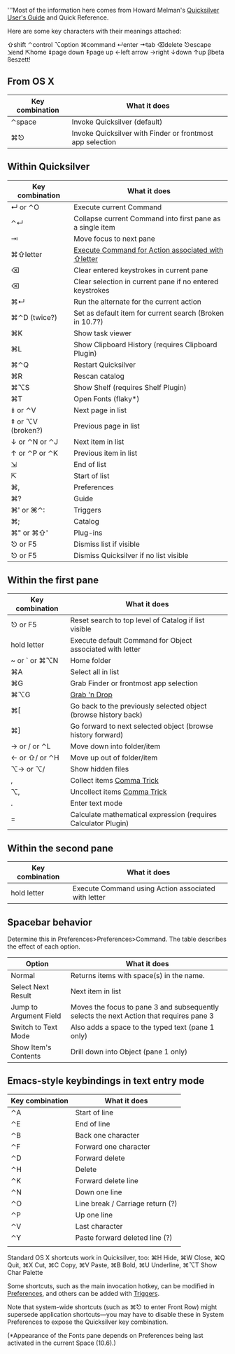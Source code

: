 '''Most of the information here comes from Howard Melman's [Quicksilver
User's Guide](Quicksilver_User's_Guide "wikilink") and Quick Reference.

Here are some key characters with their meanings attached:

⇧shift ⌃control ⌥option ⌘command ↵enter ⇥tab ⌫delete ⎋escape ⇲end ⇱home
⇟page down ⇞page up ←left arrow →right ↓down ↑up βbeta ßeszett!

## From OS X

| Key combination | What it does                                              |
|-----------------|-----------------------------------------------------------|
| ⌃space          | Invoke Quicksilver (default)                              |
| ⌘⎋              | Invoke Quicksilver with Finder or frontmost app selection |

## Within Quicksilver

| Key combination   | What it does                                                                                                        |
|-------------------|---------------------------------------------------------------------------------------------------------------------|
| ↵ or ⌃O           | Execute current Command                                                                                             |
| ⌃↵                | Collapse current Command into first pane as a single item                                                           |
| ⇥                 | Move focus to next pane                                                                                             |
| ⌘⇧letter          | [Execute Command for Action associated with ⇧letter](http://lovequicksilver.com/post/7413266835/putting-in-a-shift) |
| ⌫                 | Clear entered keystrokes in current pane                                                                            |
| ⌫                 | Clear selection in current pane if no entered keystrokes                                                            |
| ⌘↵                | Run the alternate for the current action                                                                            |
| ⌘⌃D (twice?)      | Set as default item for current search (Broken in 10.7?)                                                            |
| ⌘K                | Show task viewer                                                                                                    |
| ⌘L                | Show Clipboard History (requires Clipboard Plugin)                                                                  |
| ⌘⌃Q               | Restart Quicksilver                                                                                                 |
| ⌘R                | Rescan catalog                                                                                                      |
| ⌘⌥S               | Show Shelf (requires Shelf Plugin)                                                                                  |
| ⌘T                | Open Fonts (flaky\*)                                                                                                |
| ⇟ or ⌃V           | Next page in list                                                                                                   |
| ⇞ or ⌥V (broken?) | Previous page in list                                                                                               |
| ↓ or ⌃N or ⌃J     | Next item in list                                                                                                   |
| ↑ or ⌃P or ⌃K     | Previous item in list                                                                                               |
| ⇲                 | End of list                                                                                                         |
| ⇱                 | Start of list                                                                                                       |
| ⌘,                | Preferences                                                                                                         |
| ⌘?                | Guide                                                                                                               |
| ⌘' or ⌘⌃:         | Triggers                                                                                                            |
| ⌘;                | Catalog                                                                                                             |
| ⌘" or ⌘⇧'         | Plug-ins                                                                                                            |
| ⎋ or F5           | Dismiss list if visible                                                                                             |
| ⎋ or F5           | Dismiss Quicksilver if no list visible                                                                              |

## Within the first pane

| Key combination | What it does                                                    |
|-----------------|-----------------------------------------------------------------|
| ⎋ or F5         | Reset search to top level of Catalog if list visible            |
| hold letter     | Execute default Command for Object associated with letter       |
| \~ or \` or ⌘⌥N | Home folder                                                     |
| ⌘A              | Select all in list                                              |
| ⌘G              | Grab Finder or frontmost app selection                          |
| ⌘⌥G             | [Grab 'n Drop](Grab_'n_Drop "wikilink")                         |
| ⌘\[             | Go back to the previously selected object (browse history back) |
| ⌘\]             | Go forward to next selected object (browse history forward)     |
| → or / or ⌃L    | Move down into folder/item                                      |
| ← or ⇧/ or ⌃H   | Move up out of folder/item                                      |
| ⌥→ or ⌥/        | Show hidden files                                               |
| ,               | Collect items [Comma Trick](Comma_Trick "wikilink")             |
| ⌥,              | Uncollect items [Comma Trick](Comma_Trick "wikilink")           |
| .               | Enter text mode                                                 |
| =               | Calculate mathematical expression (requires Calculator Plugin)  |

## Within the second pane

| Key combination | What it does                                        |
|-----------------|-----------------------------------------------------|
| hold letter     | Execute Command using Action associated with letter |

## Spacebar behavior

Determine this in Preferences\>Preferences\>Command. The table describes
the effect of each option.

| Option                 | What it does                                                                            |
|------------------------|-----------------------------------------------------------------------------------------|
| Normal                 | Returns items with space(s) in the name.                                                |
| Select Next Result     | Next item in list                                                                       |
| Jump to Argument Field | Moves the focus to pane 3 and subsequently selects the next Action that requires pane 3 |
| Switch to Text Mode    | Also adds a space to the typed text (pane 1 only)                                       |
| Show Item's Contents   | Drill down into Object (pane 1 only)                                                    |

## Emacs-style keybindings in text entry mode

| Key combination | What it does                     |
|-----------------|----------------------------------|
| ⌃A              | Start of line                    |
| ⌃E              | End of line                      |
| ⌃B              | Back one character               |
| ⌃F              | Forward one character            |
| ⌃D              | Forward delete                   |
| ⌃H              | Delete                           |
| ⌃K              | Forward delete line              |
| ⌃N              | Down one line                    |
| ⌃O              | Line break / Carriage return (?) |
| ⌃P              | Up one line                      |
| ⌃V              | Last character                   |
| ⌃Y              | Paste forward deleted line (?)   |
|                 |                                  |

Standard OS X shortcuts work in Quicksilver, too: ⌘H Hide, ⌘W Close, ⌘Q
Quit, ⌘X Cut, ⌘C Copy, ⌘V Paste, ⌘B Bold, ⌘U Underline, ⌘⌥T Show Char
Palette

Some shortcuts, such as the main invocation hotkey, can be modified in
[Preferences](Preferences "wikilink"), and others can be added with
[Triggers](Triggers "wikilink").

Note that system-wide shortcuts (such as ⌘⎋ to enter Front Row) might
supersede application shortcuts—you may have to disable these in System
Preferences to expose the Quicksilver key combination.

(\*Appearance of the Fonts pane depends on Preferences being last
activated in the current Space (10.6).)